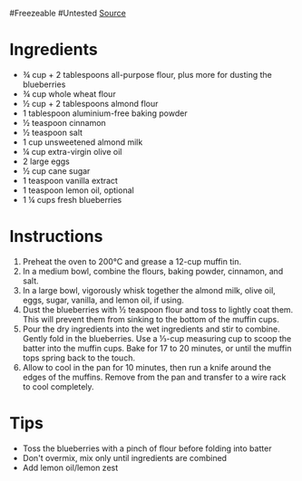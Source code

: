 #Freezeable 
#Untested 
[Source](https://www.loveandlemons.com/healthy-blueberry-muffins/#wprm-recipe-container-43006)
# Ingredients
- ¾ cup + 2 tablespoons all-purpose flour, plus more for dusting the blueberries
- ¾ cup whole wheat flour
- ½ cup + 2 tablespoons almond flour
- 1 tablespoon aluminium-free baking powder
- ½ teaspoon cinnamon
- ½ teaspoon salt
- 1 cup unsweetened almond milk
- ¼ cup extra-virgin olive oil
- 2 large eggs
- ½ cup cane sugar
- 1 teaspoon vanilla extract
- 1 teaspoon lemon oil, optional
- 1 ¼ cups fresh blueberries
# Instructions
1. Preheat the oven to 200°C and grease a 12-cup muffin tin. 
2. In a medium bowl, combine the flours, baking powder, cinnamon, and salt.
3. In a large bowl, vigorously whisk together the almond milk, olive oil, eggs, sugar, vanilla, and lemon oil, if using.
4. Dust the blueberries with ½ teaspoon flour and toss to lightly coat them. This will prevent them from sinking to the bottom of the muffin cups.
5. Pour the dry ingredients into the wet ingredients and stir to combine. Gently fold in the blueberries. Use a ⅓-cup measuring cup to scoop the batter into the muffin cups. Bake for 17 to 20 minutes, or until the muffin tops spring back to the touch.
6. Allow to cool in the pan for 10 minutes, then run a knife around the edges of the muffins. Remove from the pan and transfer to a wire rack to cool completely.

# Tips
- Toss the blueberries with a pinch of flour before folding into batter
- Don't overmix, mix only until ingredients are combined
- Add lemon oil/lemon zest